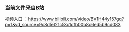 ### 当前文件来自B站
视频入口 ：https://www.bilibili.com/video/BV1H44y157gq?p=1&vd_source=9c8d5621c53c1dfb00b8c6ed5b9cd083
